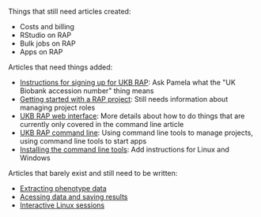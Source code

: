 Things that still need articles created:
* Costs and billing
* RStudio on RAP
* Bulk jobs on RAP
* Apps on RAP

Articles that need things added:
* [Instructions for signing up for UKB RAP](01-Instructions-for-signing-up-for-UKB-RAP.md): Ask Pamela what the "UK Biobank accession number" thing means
* [Getting started with a RAP project](02-Getting-started-with-a-RAP-project.md): Still needs information about managing project roles
* [UKB RAP web interface](03a-UKB-RAP-web-interface.md): More details about how to do things that are currently only covered in the command line article
* [UKB RAP command line](03b-UKB-RAP-command-line.md): Using command line tools to manage projects, using command line tools to start apps
* [Installing the command line tools](Installing-the-command-line-tools.md): Add instructions for Linux and Windows

Articles that barely exist and still need to be written:
* [Extracting phenotype data](04-Extracting-phenotype-data.md)
* [Acessing data and saving results](05-Accessing-data-and-saving-results.md)
* [Interactive Linux sessions](Interactive-Linux-sessions.md)
